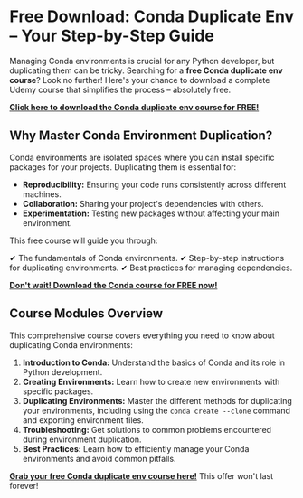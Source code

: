 # Free Download: Conda Duplicate Env – Your Step-by-Step Guide

Managing Conda environments is crucial for any Python developer, but duplicating them can be tricky. Searching for a **free Conda duplicate env course**? Look no further! Here's your chance to download a complete Udemy course that simplifies the process – absolutely free.

[**Click here to download the Conda duplicate env course for FREE!**](https://udemywork.com/conda-duplicate-env)

## Why Master Conda Environment Duplication?

Conda environments are isolated spaces where you can install specific packages for your projects. Duplicating them is essential for:

*   **Reproducibility:** Ensuring your code runs consistently across different machines.
*   **Collaboration:** Sharing your project's dependencies with others.
*   **Experimentation:** Testing new packages without affecting your main environment.

This free course will guide you through:

✔ The fundamentals of Conda environments.
✔ Step-by-step instructions for duplicating environments.
✔ Best practices for managing dependencies.

[**Don't wait! Download the Conda course for FREE now!**](https://udemywork.com/conda-duplicate-env)

## Course Modules Overview

This comprehensive course covers everything you need to know about duplicating Conda environments:

1.  **Introduction to Conda:** Understand the basics of Conda and its role in Python development.
2.  **Creating Environments:** Learn how to create new environments with specific packages.
3.  **Duplicating Environments:** Master the different methods for duplicating your environments, including using the `conda create --clone` command and exporting environment files.
4.  **Troubleshooting:** Get solutions to common problems encountered during environment duplication.
5.  **Best Practices:** Learn how to efficiently manage your Conda environments and avoid common pitfalls.

[**Grab your free Conda duplicate env course here!**](https://udemywork.com/conda-duplicate-env) This offer won't last forever!
